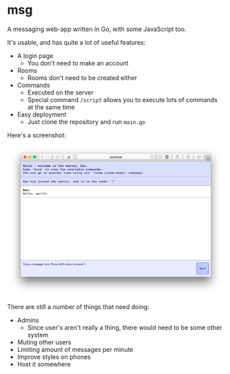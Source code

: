 # msg

A messaging web-app written in Go, with some JavaScript too.

It's usable, and has quite a lot of useful features:

  - A login page
    - You don't need to make an account
  - Rooms
    - Rooms don't need to be created either
  - Commands
    - Executed on the server
	- Special command `/script` allows you to execute
	  lots of commands at the same time
  - Easy deployment
    - Just clone the repository and run `main.go`

Here's a screenshot:

![](screenshot.png)

There are still a number of things that need doing:

  - Admins
    - Since user's aren't really a thing, there would
	  need to be some other system
  - Muting other users
  - Limiting amount of messages per minute
  - Improve styles on phones
  - Host it somewhere
